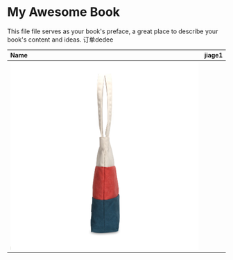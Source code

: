 # My Awesome Book

This file file serves as your book's preface, a great place to describe your book's content and ideas. 订单dedee

| Name | jiage1 |
| :--- | :--- |
| ![](/assets/9.jpg) |  |



